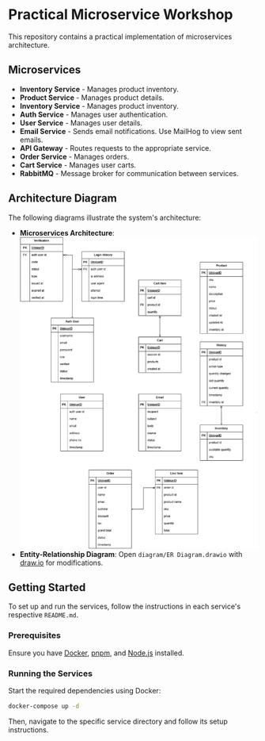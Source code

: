 # Practical Microservice Workshop

This repository contains a practical implementation of microservices architecture.

## Microservices

- **Inventory Service** - Manages product inventory.
- **Product Service** - Manages product details.
- **Inventory Service** - Manages product inventory.
- **Auth Service** - Manages user authentication.
- **User Service** - Manages user details.
- **Email Service** - Sends email notifications. Use MailHog to view sent emails.
- **API Gateway** - Routes requests to the appropriate service.
- **Order Service** - Manages orders.
- **Cart Service** - Manages user carts.
- **RabbitMQ** - Message broker for communication between services.

## Architecture Diagram

The following diagrams illustrate the system's architecture:

- **Microservices Architecture**: ![Diagram-MS](diagram/Diagram-MS.jpg)
- **Entity-Relationship Diagram**: Open `diagram/ER Diagram.drawio` with [draw.io](https://app.diagrams.net/) for modifications.

## Getting Started

To set up and run the services, follow the instructions in each service's respective `README.md`.

### Prerequisites

Ensure you have [Docker](https://www.docker.com/), [pnpm](https://pnpm.io/), and [Node.js](https://nodejs.org/) installed.

### Running the Services

Start the required dependencies using Docker:

```bash
docker-compose up -d
```

Then, navigate to the specific service directory and follow its setup instructions.
